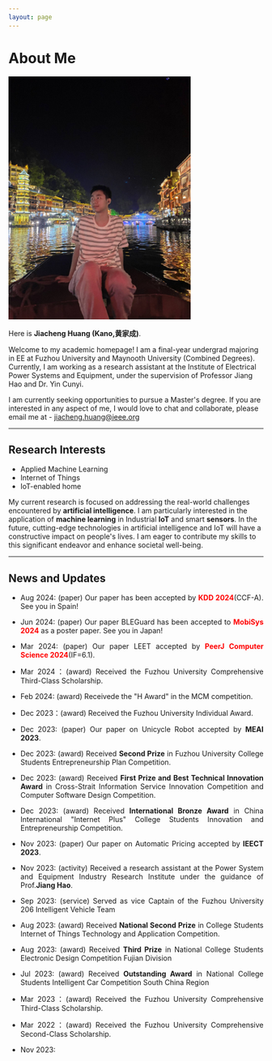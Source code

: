 ```yaml
---
layout: page
---
```


# About Me

<img src="/images/jiachenghuang.jpg" class="floatpic" width="360" height="480">

Here is **Jiacheng Huang (Kano,黄家成)**.

Welcome to my academic homepage! I am a final-year undergrad majoring in EE at Fuzhou University and Maynooth University (Combined Degrees). Currently, I am working as a research assistant at the Institute of Electrical Power Systems and Equipment, under the supervision of Professor Jiang Hao and Dr. Yin Cunyi.

I am currently seeking opportunities to pursue a Master's degree. If you are interested in any aspect of me, I would love to chat and collaborate, please email me at - jiacheng.huang@ieee.org

---

## Research Interests

- Applied Machine Learning
- Internet of Things
- IoT-enabled home

My current research is focused on addressing the real-world challenges encountered by **artificial intelligence**. I am particularly interested in the application of **machine learning** in Industrial **IoT** and smart **sensors**. In the future, cutting-edge technologies in artificial intelligence and IoT will have a constructive impact on people's lives. I am eager to contribute my skills to this significant endeavor and enhance societal well-being.

---

## News and Updates

<div style="text-align: justify;">

- Aug 2024: (paper) Our paper has been accepted by **<font color='red'>KDD 2024</font>**(CCF-A). See you in Spain!

- Jun 2024: (paper) Our paper BLEGuard has been accepted to **<font color='red'>MobiSys 2024</font>** as a poster paper. See you in Japan!
- Mar 2024: (paper) Our paper LEET accepted by **<font color='red'>PeerJ Computer Science 2024</font>**(IF=6.1).
- Mar 2024：(award) Received the Fuzhou University Comprehensive Third-Class Scholarship.
- Feb 2024: (award) Receivede the "H Award" in the MCM competition.
- Dec 2023：(award) Received the Fuzhou University Individual Award.
- Dec 2023: (paper) Our paper on Unicycle Robot accepted by **MEAI 2023**.
- Dec 2023: (award) Received **Second Prize** in Fuzhou University College Students Entrepreneurship Plan Competition.
- Dec 2023: (award) Received **First Prize and Best Technical Innovation Award** in Cross-Strait Information Service Innovation Competition and Computer Software Design Competition.
- Dec 2023: (award) Received **International Bronze Award** in China International "Internet Plus" College Students Innovation and Entrepreneurship Competition.
- Nov 2023: (paper) Our paper on Automatic Pricing accepted by **IEECT 2023**.
- Nov 2023: (activity) Received a research assistant at the Power System and Equipment Industry Research Institute under the guidance of Prof.**Jiang Hao**.
- Sep 2023: (service) Served as vice Captain of the Fuzhou University 206 Intelligent Vehicle Team
- Aug 2023: (award) Received **National Second Prize** in College Students Internet of Things Technology and Application Competition.
- Aug 2023: (award) Received **Third Prize** in National College Students Electronic Design Competition Fujian Division 
- Jul 2023: (award) Received **Outstanding Award** in National College Students Intelligent Car Competition South China Region 
- Mar 2023：(award) Received the Fuzhou University Comprehensive Third-Class Scholarship.
- Mar 2022：(award) Received the Fuzhou University Comprehensive Second-Class Scholarship.


- Nov 2023: 
